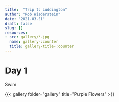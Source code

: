 ```yaml
---
title:  "Trip to Luddington"
author: "Rob Wiederstein"
date: "2021-03-01"
draft: false
slug: []
resources:
- src: gallery/*.jpg
  name: gallery-:counter
  title: gallery-title-:counter
---
```


# Day 1

Swim

{{< gallery folder="gallery" title="Purple Flowers" >}}

